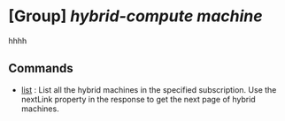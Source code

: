 # [Group] _hybrid-compute machine_

hhhh

## Commands

- [list](/Commands/hybrid-compute/machine/_list.md)
: List all the hybrid machines in the specified subscription. Use the nextLink property in the response to get the next page of hybrid machines.
